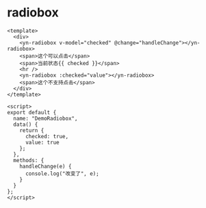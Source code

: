 <demo-mobile location="https://ui.dullar.xyz/earth/#/radiobox"></demo-mobile>
# radiobox

<demo-radiobox></demo-radiobox>

```vue
<template>
  <div>
    <yn-radiobox v-model="checked" @change="handleChange"></yn-radiobox>
    <span>这个可以点击</span>
    <span>当前状态{{ checked }}</span>
    <hr />
    <yn-radiobox :checked="value"></yn-radiobox>
    <span>这个不支持点击</span>
  </div>
</template>

<script>
export default {
  name: "DemoRadiobox",
  data() {
    return {
      checked: true,
      value: true
    };
  },
  methods: {
    handleChange(e) {
      console.log("改变了", e);
    }
  }
};
</script>

```